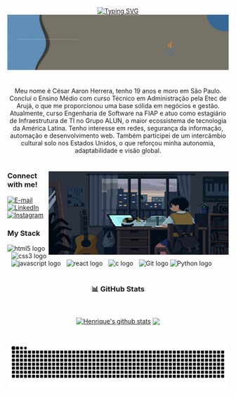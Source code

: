 <div align="center">
  <a href="https://git.io/typing-svg">
    <img src="https://readme-typing-svg.demolab.com?font=Fira+Code&weight=500&size=22&pause=1000&color=0000FF&center=true&vCenter=true&random=false&width=524&lines=Welcome+to+my+profile!+%CB%99%E1%B5%95%CB%99" alt="Typing SVG">
  </a>
</div>

<img align="center" alt="" src="./src/Header.gif">

#

<p align="center">Meu nome é César Aaron Herrera, tenho 19 anos e moro em São Paulo. Concluí o Ensino Médio com curso Técnico em Administração pela Etec de Arujá, o que me proporcionou uma base sólida em negócios e gestão. Atualmente, curso Engenharia de Software na FIAP e atuo como estagiário de Infraestrutura de TI no Grupo ALUN, o maior ecossistema de tecnologia da América Latina. Tenho interesse em redes, segurança da informação, automação e desenvolvimento web. Também participei de um intercâmbio cultural solo nos Estados Unidos, o que reforçou minha autonomia, adaptabilidade e visão global.</p>
  
#

<img align="right" alt="" height="190px" width="410px" src="./src/programatting.gif">

<h3 align="left">Connect with me!</h3>

[![E-mail](https://img.shields.io/badge/-Email-000?style=for-the-badge&logo=microsoft-outlook&logoColor=FF00F6&color:FFF)](mailto:henriquerodriguesv18@gmail.com)
[![LinkedIn](https://img.shields.io/badge/-LinkedIn-000?style=for-the-badge&logo=linkedin&logoColor=FF00F6&color:FFF)](https://www.linkedin.com/in/henrique-rodrigues-vespasiano532722233/)
[![Instagram](https://img.shields.io/badge/-Instagram-000?style=for-the-badge&logo=instagram&logoColor=FF00F6&color:FFF)](https://www.instagram.com/skrrodrigues/)


<h3 align="left">My Stack</h3>

<div align="left">
  <img src="https://cdn.jsdelivr.net/gh/devicons/devicon/icons/html5/html5-original.svg" height="25" alt="html5 logo"  />
  <img width="5" />
  <img src="https://cdn.jsdelivr.net/gh/devicons/devicon/icons/css3/css3-original.svg" height="25" alt="css3 logo"  />
  <img width="5" />
  <img src="https://cdn.jsdelivr.net/gh/devicons/devicon/icons/javascript/javascript-plain.svg" height="25" alt="javascript logo"  />
  <img width="5" />
  <img src="https://cdn.jsdelivr.net/gh/devicons/devicon/icons/react/react-original.svg" height="25" alt="react logo"  />
  <img width="5" />
  <img src="https://cdn.jsdelivr.net/gh/devicons/devicon/icons/c/c-original.svg" height="25" alt="c logo"  />
  <img width="5" />
  <img src="https://cdn.jsdelivr.net/gh/devicons/devicon@latest/icons/git/git-original.svg" height="25" alt="Git logo" />
  <img src="https://cdn.jsdelivr.net/gh/devicons/devicon@latest/icons/python/python-original.svg" height="25" alt="Python logo" />
</div>

#

<div style="text-align: center;" align="center">
  <h3>📊 GitHub Stats </h3>
  <br>
  
 <a href="https://github.com/anuraghazra/github-readme-stats"><img align="center" src="https://github-readme-stats.vercel.app/api?username=HenriqueRodriguesV&show_icons=true&theme=merko&hide_border=true" alt="Henrique's github stats" /></a> 
 <a href="https://github.com/anuraghazra/github-readme-stats"><img align="center" src="https://github-readme-stats.vercel.app/api/top-langs/?username=HenriqueRodriguesV&layout=compact&theme=merko&hide_border=true" /></a> 
</div>


#

<picture align="center">
  <source media="(prefers-color-scheme: dark)" srcset="https://raw.githubusercontent.com/CodeAaron-Dev/CodeAaron-Dev/output/github-contribution-grid-snake-dark.svg">
  <source media="(prefers-color-scheme: light)" srcset="https://raw.githubusercontent.com/CodeAaron-Dev/CodeAaron-Dev/output/github-contribution-grid-snake-dark.svg">
  <img align="center" alt="github contribution grid snake animation" src="https://raw.githubusercontent.com/CodeAaron-Dev/CodeAaron-Dev/output/github-contribution-grid-snake.svg">
</picture>
